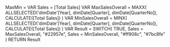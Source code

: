 MaxMin =
VAR Sales = [Total Sales]
VAR MaxSalesOverall =
MAXX(
ALLSELECTED('dimDate'[Year], dimDate[Quarter], dimDate[QuarterNo]),
CALCULATE([Total Sales])
)
VAR MinSalesOverall =
MINX(
ALLSELECTED('dimDate'[Year], dimDate[Quarter], dimDate[QuarterNo]),
CALCULATE([Total Sales])
)
VAR Result =
SWITCH(
TRUE,
Sales = MaxSalesOverall, "#22957e",
Sales = MinSalesOverall, "#ff908c",
"#7bc8fe"
)
RETURN
Result
